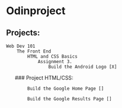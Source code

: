 # Odinproject

## Projects:
    Web Dev 101
        The Front End
            HTML and CSS Basics
                Assignment 3.
                    Build the Android Logo [X]
                    
            ### Project HTML/CSS:
            
            Build the Google Home Page []
            
            Build the Google Results Page []
